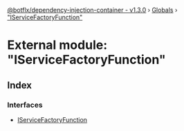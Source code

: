 [@botflx/dependency-injection-container - v1.3.0](../README.md) › [Globals](../globals.md) › ["IServiceFactoryFunction"](_iservicefactoryfunction_.md)

# External module: "IServiceFactoryFunction"

## Index

### Interfaces

* [IServiceFactoryFunction](../interfaces/_iservicefactoryfunction_.iservicefactoryfunction.md)
